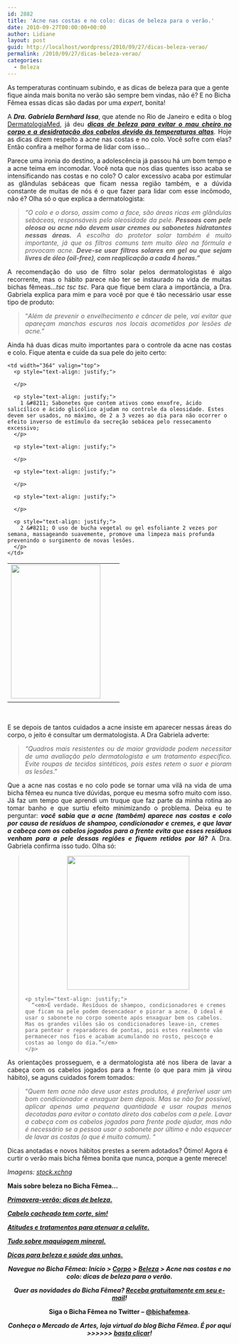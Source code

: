 ```yaml
---
id: 2882
title: 'Acne nas costas e no colo: dicas de beleza para o verão.'
date: 2010-09-27T00:00:00+00:00
author: Lidiane
layout: post
guid: http://localhost/wordpress/2010/09/27/dicas-beleza-verao/
permalink: /2010/09/27/dicas-beleza-verao/
categories:
  - Beleza
---
```

As temperaturas continuam subindo, e as dicas de beleza para que a gente fique ainda mais bonita no verão são sempre bem vindas, não é? E no Bicha Fêmea essas dicas são dadas por uma _expert_, bonita!

<p style="text-align: justify;">
  A <strong><em>Dra. Gabriela Bernhard Issa</em></strong>, que atende no Rio de Janeiro e edita o blog <a href="http://dermatologiagi.blogspot.com/" target="_blank">DermatologiaMed</a>, já deu <strong><em><a href="http://www.trololodemulher.com.br/2010/09/13/dicas-de-beleza/">dicas de beleza para evitar o mau cheiro no corpo e a desidratação dos cabelos devido ás temperaturas altas</a></em></strong>. Hoje as dicas dizem respeito a acne nas costas e no colo. Você sofre com elas? Então confira a melhor forma de lidar com isso…
</p>

<!--more-->

<p style="text-align: justify;">
  Parece uma ironia do destino, a adolescência já passou há um bom tempo e a acne teima em incomodar. Você nota que nos dias quentes isso acaba se intensificando nas costas e no colo? O calor excessivo acaba por estimular as glândulas sebáceas que ficam nessa região também, e a dúvida constante de muitas de nós é o que fazer para lidar com esse incômodo, não é? Olha só o que explica a dermatologista:
</p>

> <p style="text-align: justify;">
>   <em>“O colo e o dorso, assim como a face, são áreas ricas em glândulas sebáceas, responsáveis pela oleosidade da pele. <strong>Pessoas com pele oleosa ou acne não devem usar cremes ou sabonetes hidratantes nessas áreas.</strong> A escolha do protetor solar também é muito importante, já que os filtros comuns tem muito óleo na fórmula e provocam acne. <strong>Deve-se usar filtros solares em gel ou que sejam livres de óleo (oil-free), com reaplicação a cada 4 horas.”</strong></em>
> </p>

<p style="text-align: justify;">
  A recomendação do uso de filtro solar pelos dermatologistas é algo recorrente, mas o hábito parece não ter se instaurado na vida de muitas bichas fêmeas&#8230;<em>tsc tsc tsc.</em> Para que fique bem clara a importância, a Dra. Gabriela explica para mim e para você por que é tão necessário usar esse tipo de produto:
</p>

> <p style="text-align: justify;">
>   “<em>Além de prevenir o envelhecimento e câncer de</em> pele, <em>vai evitar que apareçam manchas escuras nos locais acometidos por lesões de acne.”</em>
> </p>

<p style="text-align: justify;">
  Ainda há duas dicas muito importantes para o controle da acne nas costas e colo. Fique atenta e cuide da sua pele do jeito certo:
</p>

<table border="0" cellspacing="0" cellpadding="0" width="600">
  <tr>
    <td width="236" valign="top">
      <a href="http://www.trololodemulher.com.br/blog/wp-content/uploads/2010/09/banheiro.jpg"><img class="alignnone size-full wp-image-5232" title="banheiro" src="http://www.trololodemulher.com.br/blog/wp-content/uploads/2010/09/banheiro.jpg" alt="" width="201" height="300" /></a> 
    </td>
    
    <td width="364" valign="top">
      <p style="text-align: justify;">
         
      </p>
      
      <p style="text-align: justify;">
        1 &#8211; Sabonetes que contem ativos como enxofre, ácido salicílico e ácido glicólico ajudam no controle da oleosidade. Estes devem ser usados, no máximo, de 2 a 3 vezes ao dia para não ocorrer o efeito inverso de estímulo da secreção sebácea pelo ressecamento excessivo;
      </p>
      
      <p style="text-align: justify;">
         
      </p>
      
      <p style="text-align: justify;">
         
      </p>
      
      <p style="text-align: justify;">
         
      </p>
      
      <p style="text-align: justify;">
        2 &#8211; O uso de bucha vegetal ou gel esfoliante 2 vezes por semana, massageando suavemente, promove uma limpeza mais profunda prevenindo o surgimento de novas lesões.
      </p>
    </td>
  </tr>
</table>

 

<p style="text-align: justify;">
  E se depois de tantos cuidados a acne insiste em aparecer nessas áreas do corpo, o jeito é consultar um dermatologista. A Dra Gabriela adverte:
</p>

> <p style="text-align: justify;">
>   <em>“Quadros mais resistentes ou de maior gravidade podem necessitar de uma avaliação pelo dermatologista e um tratamento específico. Evite roupas de tecidos sintéticos, pois estes retem o suor e pioram as lesões</em>.”
> </p>

<p style="text-align: justify;">
  Que a acne nas costas e no colo pode se tornar uma vilã na vida de uma bicha fêmea eu nunca tive dúvidas, porque eu mesma sofro muito com isso. Já faz um tempo que aprendi um truque que faz parte da minha rotina ao tomar banho e que surtiu efeito minimizando o problema. Deixa eu te perguntar: <strong><em>você sabia que a acne (também) aparece nas costas e colo por causa de resíduos de shampoo, condicionador e cremes, e que lavar a cabeça com os cabelos jogados para a frente evita que esses resíduos venham para a pele dessas regiões e fiquem retidos por lá?</em></strong> A Dra. Gabriela confirma isso tudo. Olha só:
</p>

<p style="text-align: center;">
  <blockquote>
    <p style="text-align: center;">
      <a href="http://www.trololodemulher.com.br/blog/wp-content/uploads/2010/09/cabelos.jpg"><img class="alignnone size-medium wp-image-5233" title="cabelos" src="http://www.trololodemulher.com.br/blog/wp-content/uploads/2010/09/cabelos-275x300.jpg" alt="" width="275" height="300" /></a><a href="http://www.trololodemulher.com.br/blog/wp-content/uploads/2010/09/cabelos.jpg"></a>
    </p>
    
    <p style="text-align: justify;">
      “<em>É verdade. Resíduos de shampoo, condicionadores e cremes que ficam na pele podem desencadear e piorar a acne. O ideal é usar o sabonete no corpo somente após enxaguar bem os cabelos. Mas os grandes vilões são os condicionadores leave-in, cremes para pentear e reparadores de pontas, pois estes realmente vão permanecer nos fios e acabam acumulando no rosto, pescoço e costas ao longo do dia.”</em>
    </p>
  </blockquote>
  
  <p style="text-align: justify;">
    As orientações prosseguem, e a dermatologista até nos libera de lavar a cabeça com os cabelos jogados para a frente (o que para mim já virou hábito), se aguns cuidados forem tomados:
  </p>
  
  <blockquote style="text-align: justify;">
    <p>
      “<em>Quem tem acne não deve usar estes produtos, é preferível usar um bom condicionador e enxaguar bem depois. Mas se não for possível, aplicar apenas uma pequena quantidade e usar roupas menos decotadas para evitar o contato direto dos cabelos com a pele. Lavar a cabeça com os cabelos jogados para frente pode ajudar, mas não é necessário se a pessoa usar o sabonete por último e não esquecer de lavar as costas (o que é muito comum).</em> “
    </p>
  </blockquote>
  
  <p>
    Dicas anotadas e novos hábitos prestes a serem adotados? Ótimo! Agora é curtir o verão mais bicha fêmea bonita que nunca, porque a gente merece!
  </p>
  
  <p>
    <em>Imagens: </em><a href="http://www.sxc.hu/" target="_blank"><em>stock.xchng</em></a>
  </p>
  
  <p>
    <strong>Mais sobre beleza no Bicha Fêmea…</strong>
  </p>
  
  <p>
    <strong><em><a href="http://www.trololodemulher.com.br/2010/09/13/dicas-de-beleza/">Primavera-verão: dicas de beleza.</a></em></strong>
  </p>
  
  <p>
    <strong><em><a href="http://www.trololodemulher.com.br/2010/02/23/cabelo-cacheado/">Cabelo cacheado tem corte, sim!</a></em></strong>
  </p>
  
  <p>
    <strong><em><a href="http://www.trololodemulher.com.br/2009/12/14/celulite/">Atitudes e tratamentos para atenuar a celulite.</a></em></strong>
  </p>
  
  <p>
    <strong><em><a href="http://www.trololodemulher.com.br/2009/07/08/maquiagem-mineral/">Tudo sobre maquiagem mineral.</a></em></strong>
  </p>
  
  <p>
    <strong><em><a href="http://www.trololodemulher.com.br/2009/04/14/unhas-dicas-cuidados/">Dicas para beleza e saúde das unhas.</a></em></strong>
  </p>
  
  <p style="text-align: center;">
    <strong><em>Navegue no Bicha Fêmea: Início > <a href="http://www.trololodemulher.com.br/corpo/">Corpo</a> > <a href="http://www.trololodemulher.com.br/category/do-corpo/beleza/">Beleza</a> > Acne nas costas e no colo: dicas de beleza para o verão.</em></strong>
  </p>
  
  <p style="text-align: center;">
    <strong><em>Quer as novidades do Bicha Fêmea? </em><a href="http://feedburner.google.com/fb/a/mailverify?uri=blogbichafemea&loc=pt_BR"><em>Receba gratuitamente em seu e-mail</em></a><em>!</em></strong>
  </p>
  
  <p style="text-align: center;">
    <strong>Siga o Bicha Fêmea no Twitter – <a href="http://twitter.com/bichafemea">@bichafemea</a>.</strong>
  </p>
  
  <p style="text-align: center;">
    <strong><em>Conheça o Mercado de Artes, loja virtual do blog Bicha Fêmea. É por aqui >>>>>> </em><a href="http://www.trololodemulher.com.br/loja/"><em>basta clicar</em></a><em>!</em></strong>
  </p>